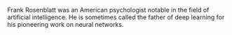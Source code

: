 Frank Rosenblatt was an American psychologist notable in the field of artificial intelligence. He is sometimes called the father of deep learning for his pioneering work on neural networks.
